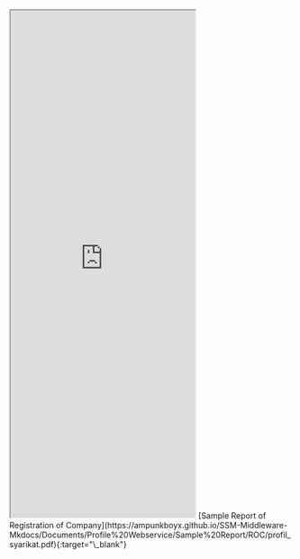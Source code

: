 <iframe type="application/x-google-chrome-pdf" original-url="https://www.ssm.com.my/Pages/Product/PDF/profil_perniagaan.pdf" src="https://ampunkboyx.github.io/SSM-Middleware-Mkdocs/Documents/Profile%20Webservice/Sample%20Report/ROC/profil_syarikat.pdf" background-color="#F0188E" javascript="allow" full-frame pdf-viewer-update-enabled width="65%" height="900"></iframe>
[Sample Report of Registration of Company](https://ampunkboyx.github.io/SSM-Middleware-Mkdocs/Documents/Profile%20Webservice/Sample%20Report/ROC/profil_syarikat.pdf){:target="\_blank"}